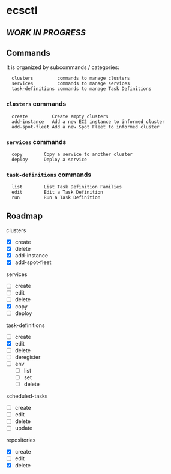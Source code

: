 # ecsctl

## *WORK IN PROGRESS*

## Commands

It is organized by subcommands / categories:
```
  clusters         commands to manage clusters
  services         commands to manage services
  task-definitions commands to manage Task Definitions
```

### `clusters` commands
```
  create         Create empty clusters
  add-instance   Add a new EC2 instance to informed cluster
  add-spot-fleet Add a new Spot Fleet to informed cluster
```

### `services` commands
```
  copy        Copy a service to another cluster
  deploy      Deploy a service
```

### `task-definitions` commands
```
  list        List Task Definition Families
  edit        Edit a Task Definition
  run         Run a Task Definition
```

## Roadmap

clusters
  - [x] create
  - [x] delete
  - [x] add-instance
  - [x] add-spot-fleet

services
  - [ ] create
  - [ ] edit
  - [ ] delete
  - [x] copy
  - [ ] deploy

task-definitions
  - [ ] create
  - [x] edit
  - [ ] delete
  - [ ] deregister
  - [ ] env
    - [ ] list
    - [ ] set
    - [ ] delete

scheduled-tasks
  - [ ] create
  - [ ] edit
  - [ ] delete
  - [ ] update

repositories
  - [x] create
  - [ ] edit
  - [x] delete
